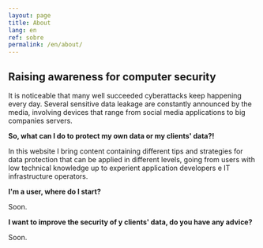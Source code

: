 ```yaml
---
layout: page
title: About
lang: en
ref: sobre
permalink: /en/about/
---
```


## Raising awareness for computer security

It is noticeable that many well succeeded cyberattacks keep happening every day. Several sensitive data leakage are constantly announced by the media, involving devices that range from social media applications to big companies servers.

**So, what can I do to protect my own data or my clients' data?!**

In this website I bring content containing different tips and strategies for data protection that can be applied in different levels, going from users with low technical knowledge up to experient application developers e IT infrastructure operators.

**I'm a user, where do I start?**

Soon.

**I want to improve the security of y clients' data, do you have any advice?**

Soon.
